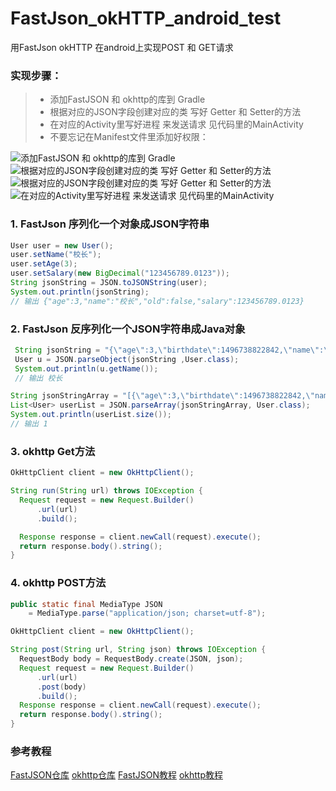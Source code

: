 # FastJson_okHTTP_android_test
用FastJson okHTTP 在android上实现POST 和 GET请求

### 实现步骤：

> * 添加FastJSON 和 okhttp的库到 Gradle
> * 根据对应的JSON字段创建对应的类 写好 Getter 和 Setter的方法
> * 在对应的Activity里写好进程 来发送请求 见代码里的MainActivity
> * 不要忘记在Manifest文件里添加好权限：<uses-permission android:name="android.permission.INTERNET"/>

![添加FastJSON 和 okhttp的库到 Gradle](.pic/1.png)
![根据对应的JSON字段创建对应的类 写好 Getter 和 Setter的方法](.pic/2.png)
![根据对应的JSON字段创建对应的类 写好 Getter 和 Setter的方法](.pic/3.png)
![在对应的Activity里写好进程 来发送请求 见代码里的MainActivity](.pic/4.png)

### 1. FastJson 序列化一个对象成JSON字符串

```java
User user = new User();
user.setName("校长");
user.setAge(3);
user.setSalary(new BigDecimal("123456789.0123"));
String jsonString = JSON.toJSONString(user);
System.out.println(jsonString);
// 输出 {"age":3,"name":"校长","old":false,"salary":123456789.0123}
```

### 2. FastJson 反序列化一个JSON字符串成Java对象

```java
 String jsonString = "{\"age\":3,\"birthdate\":1496738822842,\"name\":\"校长\",\"old\":true,\"salary\":123456789.0123}";
 User u = JSON.parseObject(jsonString ,User.class);
 System.out.println(u.getName());
 // 输出 校长

String jsonStringArray = "[{\"age\":3,\"birthdate\":1496738822842,\"name\":\"校长\",\"old\":true,\"salary\":123456789.0123}]";
List<User> userList = JSON.parseArray(jsonStringArray, User.class);
System.out.println(userList.size());
// 输出 1
```

### 3. okhttp Get方法

```java
OkHttpClient client = new OkHttpClient();

String run(String url) throws IOException {
  Request request = new Request.Builder()
      .url(url)
      .build();

  Response response = client.newCall(request).execute();
  return response.body().string();
}
```

### 4. okhttp POST方法

```java
public static final MediaType JSON
    = MediaType.parse("application/json; charset=utf-8");

OkHttpClient client = new OkHttpClient();

String post(String url, String json) throws IOException {
  RequestBody body = RequestBody.create(JSON, json);
  Request request = new Request.Builder()
      .url(url)
      .post(body)
      .build();
  Response response = client.newCall(request).execute();
  return response.body().string();
}
```

### 参考教程
[FastJSON仓库][2]
[okhttp仓库][3]
[FastJSON教程][4]
[okhttp教程][1]

[1]: https://square.github.io/okhttp/
[2]: https://github.com/alibaba/fastjson
[3]: https://github.com/square/okhttp
[4]: https://github.com/alibaba/fastjson/wiki/Samples-DataBind
